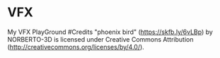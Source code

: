 # VFX
 My VFX PlayGround
#Credits
"phoenix bird" (https://skfb.ly/6vLBp) by NORBERTO-3D is licensed under Creative Commons Attribution (http://creativecommons.org/licenses/by/4.0/).
